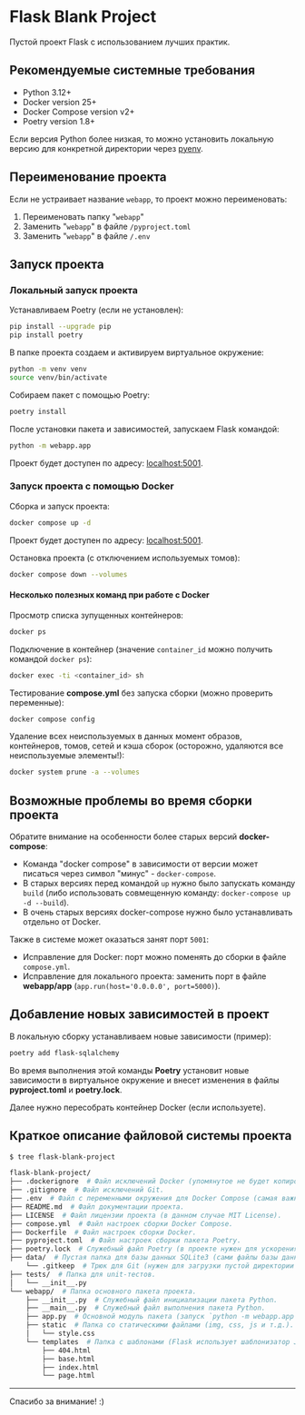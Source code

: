 # Flask Blank Project

Пустой проект Flask с использованием лучших практик.

## Рекомендуемые системные требования

- Python 3.12+
- Docker version 25+
- Docker Compose version v2+
- Poetry version 1.8+

Если версия Python более низкая, то можно установить локальную версию для конкретной директории через [pyenv](https://realpython.com/intro-to-pyenv/).

## Переименование проекта

Если не устраивает название `webapp`, то проект можно переименовать:

1. Переименовать папку "`webapp`"
2. Заменить "`webapp`" в файле `/pyproject.toml`
3. Заменить "`webapp`" в файле `/.env`

## Запуск проекта

### Локальный запуск проекта

Устанавливаем Poetry (если не установлен):

```bash
pip install --upgrade pip
pip install poetry
```

В папке проекта создаем и активируем виртуальное окружение:

```bash
python -m venv venv
source venv/bin/activate
```

Собираем пакет с помощью Poetry:

```bash
poetry install
```

После установки пакета и зависимостей, запускаем Flask командой:

```bash
python -m webapp.app
```

Проект будет доступен по адресу: [localhost:5001](http://localhost:5001/).

### Запуск проекта с помощью Docker

Сборка и запуск проекта:

```bash
docker compose up -d
```

Проект будет доступен по адресу: [localhost:5001](http://localhost:5001/).

Остановка проекта (с отключением используемых томов):

```bash
docker compose down --volumes
```

#### Несколько полезных команд при работе с Docker

Просмотр списка зупущенных контейнеров:

```bash
docker ps
```

Подключение в контейнер (значение `container_id` можно получить командой `docker ps`):

```bash
docker exec -ti <container_id> sh
```

Тестирование __compose.yml__ без запуска сборки (можно проверить переменные):

```bash
docker compose config
```

Удаление всех неиспользуемых в данных момент образов, контейнеров, томов, сетей и кэша сборок (осторожно, удаляются все неиспользуемые элементы!):

```bash
docker system prune -a --volumes
```

## Возможные проблемы во время сборки проекта

Обратите внимание на особенности более старых версий **docker-compose**:

- Команда "docker compose" в зависимости от версии может писаться через символ "минус" - `docker-compose`.
- В старых версиях перед командой `up` нужно было запускать команду `build` (либо использовать совмещенную команду: `docker-compose up -d --build`).
- В очень старых версиях docker-compose нужно было устанавливать отдельно от Docker.

Также в системе может оказаться занят порт `5001`:

- Исправление для Docker: порт можно поменять до сборки в файле `compose.yml`.
- Исправление для локального проекта: заменить порт в файле __webapp/app__ (`app.run(host='0.0.0.0', port=5000)`).

## Добавление новых зависимостей в проект

В локальную сборку устанавливаем новые зависимости (пример):

```bash
poetry add flask-sqlalchemy
```

Во время выполнения этой команды **Poetry** установит новые зависимости в виртуальное окружение и внесет изменения в файлы __pyproject.toml__ и __poetry.lock__.

Далее нужно пересобрать контейнер Docker (если используете).

## Краткое описание файловой системы проекта

```bash
$ tree flask-blank-project

flask-blank-project/
├── .dockerignore  # Файл исключений Docker (упомянутое не будет копироваться в контейнер при сборке при использовании команд ADD и COPY).
├── .gitignore  # Файл исключений Git.
├── .env  # Файл с переменными окружения для Docker Compose (самая важная переменная - `APPNAME=webapp` задается именно здесь).
├── README.md  # Файл документации проекта.
├── LICENSE  # Файл лицензии проекта (в данном случае MIT License).
├── compose.yml  # Файл настроек сборки Docker Compose.
├── Dockerfile  # Файл настроек сборки Docker.
├── pyproject.toml  # Файл настроек сборки пакета Poetry.
├── poetry.lock  # Служебный файл Poetry (в проекте нужен для ускорения сборки).
├── data/  # Пустая папка для базы данных SQLite3 (сами файлы базы данных коммитить не нужно!).
    └── .gitkeep  # Трюк для Git (нужен для загрузки пустой директории в репозиторий).
├── tests/  # Папка для unit-тестов.
│   └── __init__.py
└── webapp/  # Папка основного пакета проекта.
    ├── __init__.py  # Служебный файл инициализации пакета Python.
    ├── __main__.py  # Служебный файл выполнения пакета Python. 
    ├── app.py  # Основной модуль пакета (запуск `python -m webapp.app`).
    ├── static  # Папка со статическими файлами (img, css, js и т.д.).
    │   └── style.css
    └── templates  # Папка с шаблонами (Flask использует шаблонизатор Jinja2).
        ├── 404.html
        ├── base.html
        ├── index.html
        └── page.html
```

-----

Спасибо за внимание! :)
